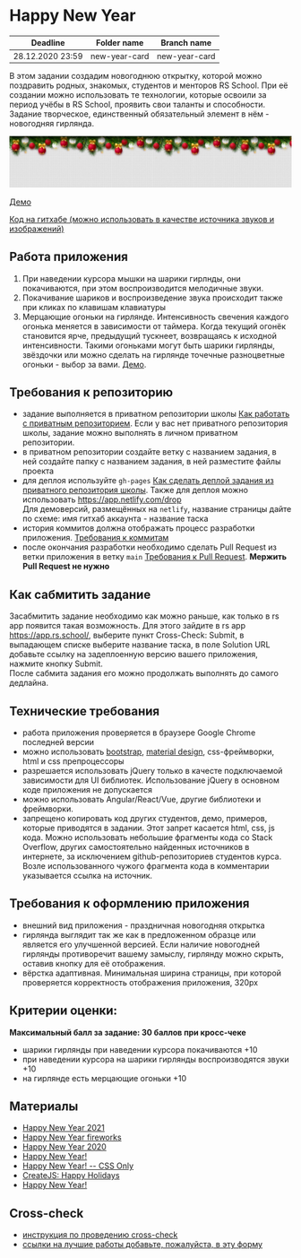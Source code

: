 # Happy New Year

|      Deadline    |   Folder name   |   Branch name  |
| ---------------- | --------------- | ---------------|
| 28.12.2020 23:59 |  new-year-card  | new-year-card  |

В этом задании создадим новогоднюю открытку, которой можно поздравить родных, знакомых, студентов и менторов RS School. При её создании можно использовать те технологии, которые освоили за период учёбы в RS School, проявить свои таланты и способности. Задание творческое, единственный обязательный элемент в нём - новогодняя гирлянда. 

![](images/new-year-card.png)

[Демо](https://pcvector.net/demo.html?link=/uploads/demo/scripts/other/newyear_garland/index.html)

[Код на гитхабе (можно использовать в качестве источника звуков и изображений)](https://github.com/bybelov/new-year-garland)

## Работа приложения

1. При наведении курсора мышки на шарики гирлнды, они покачиваются, при этом воспроизводится мелодичные звуки. 
2. Покачивание шариков и воспроизведение звука происходит также при кликах по клавишам клавиатуры 
3. Мерцающие огоньки на гирлянде. Интенсивность свечения каждого огонька меняется в зависимости от таймера. Когда текущий огонёк становится ярче, предыдущий тускнеет, возвращаясь к исходной интенсивности. Такими огоньками могут быть шарики гирлянды, звёздочки или можно сделать на гирлянде точечные разноцветные огоньки - выбор за вами. [Демо](https://codepen.io/tobyj/full/QjvEex).

## Требования к репозиторию

- задание выполняется в приватном репозитории школы [Как работать с приватным репозиторием](https://docs.rs.school/#/private-repository?id=Как-работать-с-приватным-репозиторием). Если у вас нет приватного репозитория школы, задание можно выполнять в личном приватном репозитории.
- в приватном репозитории создайте ветку с названием задания, в ней создайте папку с названием задания, в ней разместите файлы проекта
- для деплоя используйте `gh-pages` [Как сделать деплой задания из приватного репозитория школы](https://docs.rs.school/#/private-repository?id=Как-сделать-деплой-задания-из-приватного-репозитория-школы). Также для деплоя можно использовать https://app.netlify.com/drop  
  Для демоверсий, размещённых на `netlify`, название страницы дайте по схеме: имя гитхаб аккаунта - название таска
- история коммитов должна отображать процесс разработки приложения. [Требования к коммитам](https://docs.rs.school/#/git-convention)
- после окончания разработки необходимо сделать Pull Request из ветки приложения в ветку `main` [Требования к Pull Request](https://docs.rs.school/#/pull-request-review-process?id=Описание-pull-request-должно-содержать-следующую-информацию). **Мержить Pull Request не нужно**

## Как сабмитить задание

Засабмитить задание необходимо как можно раньше, как только в rs app появится такая возможность. Для этого зайдите в rs app https://app.rs.school/, выберите пункт Cross-Check: Submit, в выпадающем списке выберите название таска, в поле Solution URL добавьте ссылку на задеплоенную версию вашего приложения, нажмите кнопку Submit.  
После сабмита задания его можно продолжать выполнять до самого дедлайна.

## Технические требования

- работа приложения проверяется в браузере Google Chrome последней версии
- можно использовать [bootstrap](https://getbootstrap.com/), [material design](https://material.io/), css-фреймворки, html и css препроцессоры
- разрешается использовать jQuery только в качесте подключаемой зависимости для UI библиотек. Использование jQuery в основном коде приложения не допускается
- можно использовать Angular/React/Vue, другие библиотеки и фреймворки.
- запрещено копировать код других студентов, демо, примеров, которые приводятся в задании. Этот запрет касается html, css, js кода. Можно использовать небольшие фрагменты кода со Stack Overflow, других самостоятельно найденных источников в интернете, за исключением github-репозиториев студентов курса. Возле использованного чужого фрагмента кода в комментарии указывается ссылка на источник.

## Требования к оформлению приложения

- внешний вид приложения - праздничная новогодняя открытка
- гирлянда выглядит так же как в предложенном образце или является его улучшенной версией. Если наличие новогодней гирлянды противоречит вашему замыслу, гирлянду можно скрыть, оставив кнопку для её отображения.
- вёрстка адаптивная. Минимальная ширина страницы, при которой проверяется корректность отображения приложения, 320рх

## Критерии оценки:

**Максимальный балл за задание: 30 баллов при кросс-чеке**   

- шарики гирлянды при наведении курсора покачиваются +10
- при наведении курсора на шарики гирлянды воспроизводятся звуки +10
- на гирлянде есть мерцающие огоньки +10

## Материалы

- [Happy New Year 2021](https://codepen.io/marwan-ibrahim10/full/oNLrYqR)
- [Happy New Year fireworks](https://codepen.io/strangerintheq/full/Exaovjz)
- [Happy New Year 2020](https://codepen.io/uiswarup/full/JjojQby)
- [Happy New Year!](https://codepen.io/Mamboleoo/full/PZWPZx)
- [Happy New Year! -- CSS Only](https://codepen.io/Sector22/full/KwNpWr)
- [CreateJS: Happy Holidays](https://codepen.io/createjs/full/NXNwOZ)
- [Happy New Year!](https://codepen.io/sandstedt/full/ZBNjVx)

## Cross-check
- [инструкция по проведению cross-check](https://docs.rs.school/#/cross-check-flow)
- [cсылки на лучшие работы добавьте, пожалуйста, в эту форму](https://forms.gle/znHUPAS5bkmKqdxr7)

